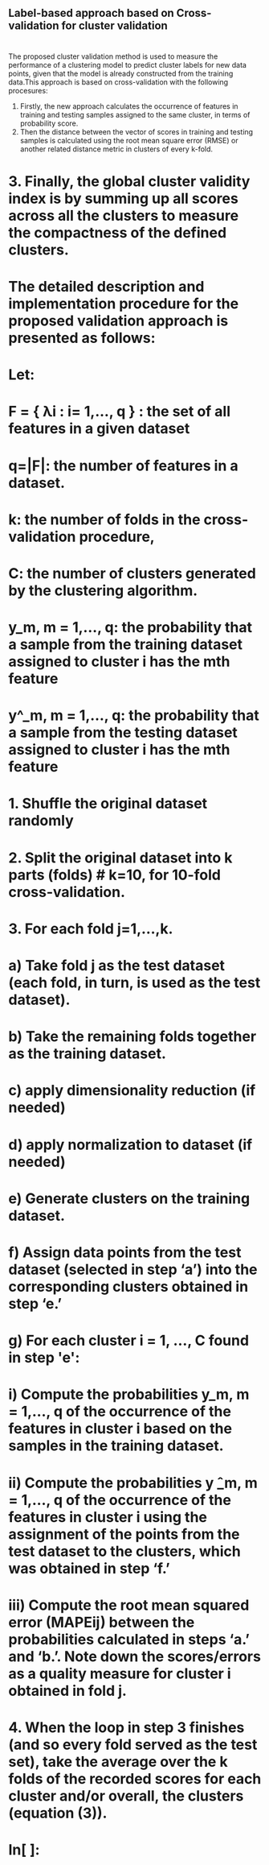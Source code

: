 ## Label-based approach based on Cross-validation for cluster validation
# 
 The proposed cluster  validation method is used to measure the performance of a clustering model to predict cluster labels for new data points, given that the model is already constructed from the training data.This approach is based on cross-validation with the following procesures: 
 1. Firstly, the new approach calculates the occurrence of features in training and testing samples assigned to the same cluster, in terms of probability score. 
2. Then the distance between the vector of scores in training and testing samples is calculated using the root mean square error (RMSE) or another related distance metric in clusters of every k-fold. 
# 3. Finally, the global cluster validity index is by summing up all scores across all the clusters to measure the compactness of the defined clusters. 
# 
# The detailed description and implementation procedure for the proposed validation approach is presented as follows: 
# Let:
# F = { λi : i= 1,..., q } :   the set of all features  in a given  dataset
# 
# q=|F|:  the number of features in a dataset.
# 
# k: the number of folds in the cross-validation procedure,
# 
# C: the number of clusters generated by the clustering algorithm.
# 
# y_m, m = 1,…, q: the probability that a sample from the training dataset assigned to cluster i has the mth  feature 
# 
# y^_m, m = 1,…, q: the probability that a sample from the testing dataset assigned to cluster i has the mth feature
# 
# 1. Shuffle the original dataset randomly 
# 
# 2. Split the original dataset into k parts (folds)  # k=10, for 10-fold cross-validation.
# 
# 3. For each fold j=1,…,k.
# 
# 	a) Take fold j as the test dataset (each fold, in turn, is used as the test dataset).
#     
# 	b) Take the remaining folds together as the training dataset.
#     
# 	c) apply dimensionality reduction (if needed)
#     
# 	d) apply normalization to dataset (if needed) 
#     
# 	e) Generate clusters on the training dataset.
#     
# 	f) Assign data points from the test dataset (selected in step ‘a’) into the corresponding clusters obtained in step ‘e.’
# 	g) For each cluster i = 1, …, C found in step 'e':
# 	   i) Compute the probabilities y_m, m = 1,…, q  of the occurrence of the features  in cluster i based on the samples in the training dataset.
#        
#        ii) Compute the probabilities y ̂_m, m = 1,…, q of the occurrence of the features in cluster i using the assignment of the points from the test dataset to the clusters, which was obtained in step ‘f.’
#       
# 	   iii) Compute the root mean squared error (MAPEij) between the probabilities calculated in steps ‘a.’ and ‘b.’. Note down the scores/errors as a quality measure for cluster i obtained in fold j.  
#       
# 4. When the loop in step 3 finishes (and so every fold served as the test set), take the average over the k folds of the recorded scores for each cluster and/or overall, the clusters (equation (3)). 
# 

# In[ ]:



